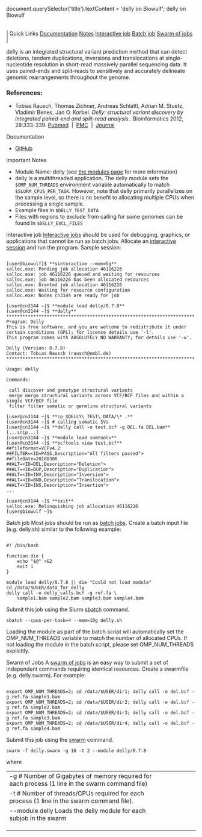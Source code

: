 

document.querySelector('title').textContent = 'delly on Biowulf';
delly on Biowulf


|  |
| --- |
| 
Quick Links
[Documentation](#doc)
[Notes](#notes)
[Interactive job](#int) 
[Batch job](#sbatch) 
[Swarm of jobs](#swarm) 
 |


delly is an integrated structural variant prediction method that can detect
deletions, tandem duplications, inversions and translocations at
single-nucleotide resolution in short-read massively parallel sequencing data.
It uses paired-ends and split-reads to sensitively and accurately delineate
genomic rearrangements throughout the genome.


### References:


* Tobias Rausch, Thomas Zichner, Andreas Schlattl, Adrian M. Stuetz, 
 Vladimir Benes, Jan O. Korbel. *Delly: structural variant discovery by 
 integrated paired-end and split-read analysis.*. Bioinformatics 2012, 
 28:333-339.
 [Pubmed](https://www.ncbi.nlm.nih.gov/pubmed/22962449)  | 
 [PMC](https://www.ncbi.nlm.nih.gov/pmc/articles/PMC3436805/)  | 
 [Journal](http://bioinformatics.oxfordjournals.org/content/28/18/i333.abstract)


Documentation
* [GitHub](https://github.com/tobiasrausch/delly)


Important Notes
* Module Name: delly (see [the modules page](/apps/modules.html) for more information)
* delly is a multithreaded application. The delly module sets the `$OMP_NUM_THREADS`
 environment variable automatically to match `$SLURM_CPUS_PER_TASK`. However,
 note that delly primarily parallelizes on the sample level, so there is no benefit to allocating
 multiple CPUs when processing a single sample.
* Example files in `$DELLY_TEST_DATA`
* Files with regions to exclude from calling for some genomes can be found in
 `$DELLY_EXCL_FILES`



Interactive job
[Interactive jobs](/docs/userguide.html#int) should be used for debugging, graphics, or applications that cannot be run as batch jobs.
Allocate an [interactive session](/docs/userguide.html#int) and run the program. Sample session:



```

[user@biowulf]$ **sinteractive --mem=5g**
salloc.exe: Pending job allocation 46116226
salloc.exe: job 46116226 queued and waiting for resources
salloc.exe: job 46116226 has been allocated resources
salloc.exe: Granted job allocation 46116226
salloc.exe: Waiting for resource configuration
salloc.exe: Nodes cn3144 are ready for job

[user@cn3144 ~]$ **module load delly/0.7.8**
[user@cn3144 ~]$ **delly**
**********************************************************************
Program: Delly
This is free software, and you are welcome to redistribute it under
certain conditions (GPL); for license details use '-l'.
This program comes with ABSOLUTELY NO WARRANTY; for details use '-w'.

Delly (Version: 0.7.8)
Contact: Tobias Rausch (rausch@embl.de)
**********************************************************************

Usage: delly  

Commands:

 call discover and genotype structural variants
 merge merge structural variants across VCF/BCF files and within a single VCF/BCF file
 filter filter somatic or germline structural variants

[user@cn3144 ~]$ **cp $DELLY\_TEST\_DATA/\* .**
[user@cn3144 ~]$ # calling somatic SVs
[user@cn3144 ~]$ **delly call -o test.bcf -g DEL.fa DEL.bam**
[...snip...]
[user@cn3144 ~]$ **module load samtools**
[user@cn3144 ~]$ **bcftools view test.bcf**
##fileformat=VCFv4.2
##FILTER=<ID=PASS,Description="All filters passed">
##fileDate=20180308
##ALT=<ID=DEL,Description="Deletion">
##ALT=<ID=DUP,Description="Duplication">
##ALT=<ID=INV,Description="Inversion">
##ALT=<ID=BND,Description="Translocation">
##ALT=<ID=INS,Description="Insertion">
...

[user@cn3144 ~]$ **exit**
salloc.exe: Relinquishing job allocation 46116226
[user@biowulf ~]$

```


Batch job
Most jobs should be run as [batch jobs](/docs/userguide.html#submit).
Create a batch input file (e.g. delly.sh) similar to the following example:



```

#! /bin/bash

function die {
    echo "$@" >&2
    exit 1
}

module load delly/0.7.8 || die "Could not load module"
cd /data/$USER/data_for_delly
delly call -o delly_calls.bcf -g ref.fa \
    sample1.bam sample2.bam sample3.bam sample4.bam

```

Submit this job using the Slurm [sbatch](/docs/userguide.html) command.



```
sbatch --cpus-per-task=4 --mem=10g delly.sh
```

Loading the module as part of the batch script will automatically
set the OMP\_NUM\_THREADS variable to match the number of allocated
CPUs. If not loading the module in the batch script, please set
OMP\_NUM\_THREADS explicitly.


Swarm of Jobs 
A [swarm of jobs](/apps/swarm.html) is an easy way to submit a set of independent commands requiring identical resources.
Create a swarmfile (e.g. delly.swarm). For example:



```

export OMP_NUM_THREADS=2; cd /data/$USER/dir1; delly call -o del.bcf -g ref.fa sample1.bam
export OMP_NUM_THREADS=2; cd /data/$USER/dir2; delly call -o del.bcf -g ref.fa sample2.bam
export OMP_NUM_THREADS=2; cd /data/$USER/dir3; delly call -o del.bcf -g ref.fa sample3.bam
export OMP_NUM_THREADS=2; cd /data/$USER/dir4; delly call -o del.bcf -g ref.fa sample4.bam

```

Submit this job using the [swarm](/apps/swarm.html) command.



```
swarm -f delly.swarm -g 10 -t 2 --module delly/0.7.8
```

where


|  |  |  |  |  |  |
| --- | --- | --- | --- | --- | --- |
| -g #  Number of Gigabytes of memory required for each process (1 line in the swarm command file)
 | -t #  Number of threads/CPUs required for each process (1 line in the swarm command file).
 | --module delly  Loads the delly module for each subjob in the swarm 
 | |
 | |
 | |








